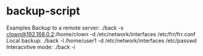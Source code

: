 # backup-script

Examples
Backup to a remote server:
./back -s clown@192.168.0.2:/home/clown -d /etc/network/interfaces /etc/frr/frr.conf
Local backup:
./back -l /home/user1 -d /etc/network/interfaces /etc/passwd
Interacvtive mode:
./back -i

